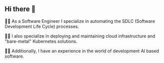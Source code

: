 ## Hi there 👋

🫰🏼 As a Software Engineer I specialize in automating the SDLC (Software Development Life Cycle) processes.

👍🏼 I also specialize in deploying and maintaining cloud infrastructure and "bare-metal" Kubernetes solutions. 

👌🏼 Additionally, I have an experience in the world of development AI based software.
